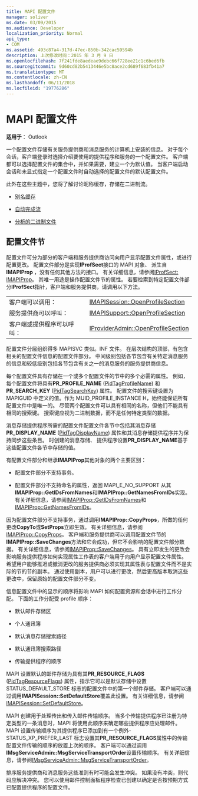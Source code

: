 ```yaml
---
title: MAPI 配置文件
manager: soliver
ms.date: 03/09/2015
ms.audience: Developer
localization_priority: Normal
api_type:
- COM
ms.assetid: 493c87a4-317d-47ec-850b-342cac59594b
description: 上次修改时间：2015 年 3 月 9 日
ms.openlocfilehash: 7f241fde8aedeae9debc66f728ee21c1c6bed6fb
ms.sourcegitcommit: 9d60cd82b5413446e5bc8ace2cd689f683fb41a7
ms.translationtype: MT
ms.contentlocale: zh-CN
ms.lasthandoff: 06/11/2018
ms.locfileid: "19776286"
---
```

# <a name="mapi-profiles"></a>MAPI 配置文件

  
  
**适用于**： Outlook 
  
一个配置文件存储有关服务提供商和消息服务的计算机上安装的信息。 对于每个会话，客户端登录时选择介绍要使用的提供程序和服务的一个配置文件。 客户端都可以选择配置文件的集合中，并如果需要，建立一个为默认值。 当客户端启动会话和未显式指定一个配置文件时自动选择的配置文件的默认配置文件。
  
此外在这些主题中，您将了解讨论昵称缓存，存储在二进制流。
  
- [别名缓存](nickname-cache.md)
    
- [自动完成流](autocomplete-stream.md)
    
- [分析的二进制文件](http://portalvhds6gyn3khqwmgzd.blob.core.windows.net/files/NK2/NK2WithBinaryExample.pdf)
    
## <a name="profile-sections"></a>配置文件节

配置文件可分为部分的客户端和服务提供商访问向用户显示配置文件属性，或进行配置更改。 配置文件部分是实现**IProfSect**接口的 MAPI 对象、 派生自**IMAPIProp** ，没有任何其他方法的接口。 有关详细信息，请参阅[IProfSect: IMAPIProp](iprofsectimapiprop.md)。 其唯一用途是操作配置文件节的属性。 若要检索到特定配置文件部分**IProfSect**指针，客户端和服务提供商，请调用以下方法。 
  
|||
|:-----|:-----|
|客户端可以调用：  <br/> |[IMAPISession::OpenProfileSection](imapisession-openprofilesection.md) <br/> |
|服务提供商可以呼叫：  <br/> |[IMAPISupport::OpenProfileSection](imapisupport-openprofilesection.md) <br/> |
|客户端或提供程序可以呼叫：  <br/> |[IProviderAdmin::OpenProfileSection](iprovideradmin-openprofilesection.md) <br/> |
   
配置文件分层组织得多 MAPISVC 类似。INF 文件。 在层次结构的顶部，有包含相关的配置文件信息的配置文件部分。 中间级别包括各节包含有关特定消息服务的信息和较低级别包括各节包含有关之一的消息服务的服务提供商信息。 
  
每个配置文件具有存储在一个或多个配置文件的节中的多个必需的属性。 例如，每个配置文件将具有**PR_PROFILE_NAME** ([PidTagProfileName](pidtagprofilename-canonical-property.md)) 和**PR_SEARCH_KEY** ([PidTagSearchKey](pidtagsearchkey-canonical-property.md)) 属性。 配置文件的搜索键设置为 MAPIGUID 中定义的值。作为 MUID_PROFILE_INSTANCE H，始终能保证所有配置文件中是唯一的。 尽管两个配置文件可以具有相同的名称，但他们不能具有相同的搜索键。 搜索键应视为二进制数据，而不是任何特定类型的数据。
  
消息存储提供程序所需的配置文件配置文件各节中包括其消息存储**PR_DISPLAY_NAME** ([PidTagDisplayName](pidtagdisplayname-canonical-property.md)) 属性和其消息存储提供程序并为保持同步这些条目。 时创建的消息存储、 提供程序设置**PR_DISPLAY_NAME**基于这些配置文件各节中存储的值。 
  
有配置文件部分和继承**IMAPIProp**其他对象的两个主要区别： 
  
- 配置文件部分不支持事务。
    
- 配置文件部分不支持命名的属性，返回 MAPI_E_NO_SUPPORT 从其**IMAPIProp::GetIDsFromNames**和**IMAPIProp::GetNamesFromIDs**实现。 有关详细信息，请参阅[IMAPIProp::GetIDsFromNames](imapiprop-getidsfromnames.md)和[IMAPIProp::GetNamesFromIDs](imapiprop-getnamesfromids.md)。
    
因为配置文件部分不支持事务，通过调用**IMAPIProp::CopyProps**，所做的任何更改**CopyTo**或**SetProps**立即生效。 有关详细信息，请参阅[IMAPIProp::CopyProps](imapiprop-copyprops.md)。 客户端和服务提供商可以调用配置文件节的**IMAPIProp::SaveChanges**方法和它会成功，但它不会影响的配置文件部分数据。 有关详细信息，请参阅[IMAPIProp::SaveChanges](imapiprop-savechanges.md)。 具有立即发生的更改会影响服务提供程序如何实现属性工作表的客户端用于向用户显示配置文件属性。 希望用户能够推迟或撤消更改的服务提供商必须实现其属性表与配置文件而不是实际的节的节的副本。 通过使用副本，用户可以进行更改，然后更高版本取消这些更改中，保留原始的配置文件部分不变。 
  
信息配置文件中的显示的顺序将影响 MAPI 如何配置资源和会话中进行工作分配。 下面的工作分配受 profile 顺序：
  
- 默认邮件存储区
    
- 个人通讯簿
    
- 默认消息存储搜索路径
    
- 默认通讯簿搜索路径
    
- 传输提供程序的顺序
    
MAPI 设置默认的邮件存储为具有其**PR_RESOURCE_FLAGS** ([PidTagResourceFlags](pidtagresourceflags-canonical-property.md)) 属性，指示它可以是默认存储中设置 STATUS_DEFAULT_STORE 标志的配置文件中的第一个邮件存储。 客户端可以通过调用**IMAPISession::SetDefaultStore**覆盖此设置。 有关详细信息，请参阅[IMAPISession::SetDefaultStore](imapisession-setdefaultstore.md)。
  
MAPI 创建用于处理传出和传入邮件传输顺序。 当多个传输提供程序已注册为特定类型的一条消息时，MAPI 将使用此顺序来确定哪些提供程序应处理邮件。 MAPI 设置传输顺序为其提供程序已添加到有一个例外-STATUS_XP_PREFER_LAST 标志设置其**PR_RESOURCE_FLAGS**属性中的传输配置文件传输的顺序的放置上次的顺序。 客户端可以通过调用**IMsgServiceAdmin::MsgServiceTransportOrder**设置传输顺序。 有关详细信息，请参阅[IMsgServiceAdmin::MsgServiceTransportOrder](imsgserviceadmin-msgservicetransportorder.md)。
  
排序服务提供商和消息服务这些准则有时可能会发生冲突。 如果没有冲突，则代码应解决冲突。 您可以使用邮件控制面板程序检查已创建以确定是否按预期方式已配置提供程序的配置文件。
  

